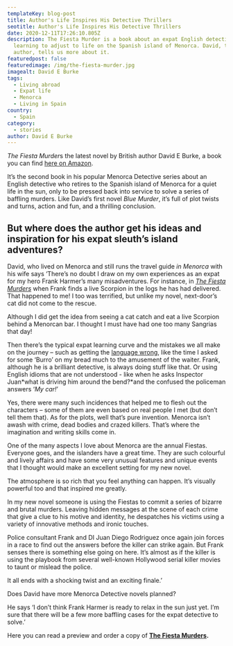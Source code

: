 ```yaml
---
templateKey: blog-post
title: Author's Life Inspires His Detective Thrillers
seotitle: Author's Life Inspires His Detective Thrillers
date: 2020-12-11T17:26:10.805Z
description: The Fiesta Murder is a book about an expat English detective
  learning to adjust to life on the Spanish island of Menorca. David, the
  author, tells us more about it.
featuredpost: false
featuredimage: /img/the-fiesta-murder.jpg
imagealt: David E Burke
tags:
  - Living abroad
  - Expat life
  - Menorca
  - Living in Spain
country:
  - Spain
category:
  - stories
author: David E Burke
---
```


*The Fiesta Murder*s the latest novel by British author David E Burke, a book you can find [here on Amazon](https://amzn.to/3mce3k9).

It’s the second book in his popular Menorca Detective series about an English detective who retires to the Spanish island of Menorca for a quiet life in the sun, only to be pressed back into service to solve a series of baffling murders. Like David’s first novel _Blue Murder_, it’s full of plot twists and turns, action and fun, and a thrilling conclusion.

## But where does the author get his ideas and inspiration for his expat sleuth’s island adventures?

David, who lived on Menorca and still runs the travel guide _in Menorca_ with his wife says ‘There’s no doubt I draw on my own experiences as an expat for my hero Frank Harmer’s many misadventures. For instance, in _[The Fiesta Murders](https://amzn.to/3mce3k9)_ when Frank finds a live Scorpion in the logs he has had delivered. That happened to me! I too was terrified, but unlike my novel, next-door’s cat did not come to the rescue.

Although I did get the idea from seeing a cat catch and eat a live Scorpion behind a Menorcan bar. I thought I must have had one too many Sangrias that day!

Then there’s the typical expat learning curve and the mistakes we all make on the journey – such as getting the [language wrong](https://www.thexpatmagazine.com/blog/2018-03-23-how-to-learn-a-new-language-in-5-tips/), like the time I asked for some ‘Burro’ on my bread much to the amusement of the waiter. Frank, although he is a brilliant detective, is always doing stuff like that. Or using English idioms that are not understood - like when he asks Inspector Juan*what is driving him around the bend?*and the confused the policeman answers ‘_My car!_’

Yes, there were many such incidences that helped me to flesh out the characters – some of them are even based on real people I met (but don’t tell them that). As for the plots, well that’s pure invention. Menorca isn’t awash with crime, dead bodies and crazed killers. That’s where the imagination and writing skills come in.

One of the many aspects I love about Menorca are the annual Fiestas. Everyone goes, and the islanders have a great time. They are such colourful and lively affairs and have some very unusual features and unique events that I thought would make an excellent setting for my new novel.

The atmosphere is so rich that you feel anything can happen. It’s visually powerful too and that inspired me greatly.

In my new novel someone is using the Fiestas to commit a series of bizarre and brutal murders. Leaving hidden messages at the scene of each crime that give a clue to his motive and identity, he despatches his victims using a variety of innovative methods and ironic touches.

Police consultant Frank and DI Juan Diego Rodriguez once again join forces in a race to find out the answers before the killer can strike again. But Frank senses there is something else going on here. It’s almost as if the killer is using the playbook from several well-known Hollywood serial killer movies to taunt or mislead the police.

It all ends with a shocking twist and an exciting finale.’

Does David have more Menorca Detective novels planned?

He says ‘I don’t think Frank Harmer is ready to relax in the sun just yet. I’m sure that there will be a few more baffling cases for the expat detective to solve.’

Here you can read a preview and order a copy of **[The Fiesta Murders](http://viewbook.at/Menorcadetective).**

